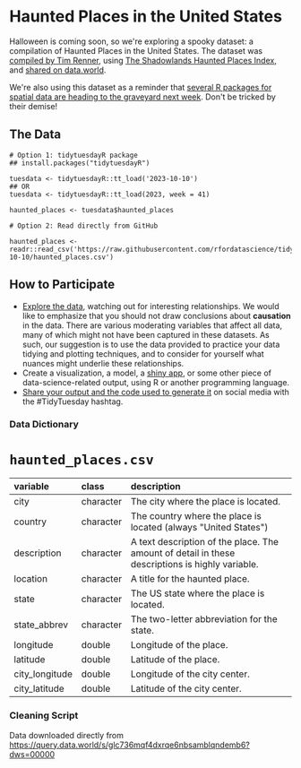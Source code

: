 # Haunted Places in the United States

Halloween is coming soon, so we're exploring a spooky dataset: a compilation of Haunted Places in the United States. 
The dataset was [compiled by Tim Renner](https://github.com/timothyrenner/shadowlands-haunted-places), using [The Shadowlands Haunted Places Index](https://www.theshadowlands.net/places/), and [shared on data.world](https://data.world/timothyrenner/haunted-places).

We're also using this dataset as a reminder that [several R packages for spatial data are heading to the graveyard next week](https://geocompx.org/post/2023/rgdal-retirement/index.html).
Don't be tricked by their demise!

## The Data

```{r}
# Option 1: tidytuesdayR package 
## install.packages("tidytuesdayR")

tuesdata <- tidytuesdayR::tt_load('2023-10-10')
## OR
tuesdata <- tidytuesdayR::tt_load(2023, week = 41)

haunted_places <- tuesdata$haunted_places

# Option 2: Read directly from GitHub

haunted_places <- readr::read_csv('https://raw.githubusercontent.com/rfordatascience/tidytuesday/main/data/2023/2023-10-10/haunted_places.csv')

```

## How to Participate

- [Explore the data](https://r4ds.hadley.nz/), watching out for interesting relationships. We would like to emphasize that you should not draw conclusions about **causation** in the data. There are various moderating variables that affect all data, many of which might not have been captured in these datasets. As such, our suggestion is to use the data provided to practice your data tidying and plotting techniques, and to consider for yourself what nuances might underlie these relationships.
- Create a visualization, a model, a [shiny app](https://shiny.posit.co/), or some other piece of data-science-related output, using R or another programming language.
- [Share your output and the code used to generate it](../../../sharing.md) on social media with the #TidyTuesday hashtag.


### Data Dictionary

# `haunted_places.csv`

|variable       |class     |description    |
|:--------------|:---------|:--------------|
|city           |character |The city where the place is located. |
|country        |character |The country where the place is located (always "United States") |
|description    |character |A text description of the place. The amount of detail in these descriptions is highly variable. |
|location       |character |A title for the haunted place. |
|state          |character |The US state where the place is located. |
|state_abbrev   |character |The two-letter abbreviation for the state. |
|longitude      |double    |Longitude of the place. |
|latitude       |double    |Latitude of the place. |
|city_longitude |double    |Longitude of the city center. |
|city_latitude  |double    |Latitude of the city center. |

### Cleaning Script

Data downloaded directly from https://query.data.world/s/glc736mqf4dxrqe6nbsamblqndemb6?dws=00000
